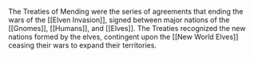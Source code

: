 The Treaties of Mending were the series of agreements that ending the wars of the [[Elven Invasion]], signed between major nations of the [[Gnomes]], [[Humans]], and [[Elves]]. The Treaties recognized the new nations formed by the elves, contingent upon the [[New World Elves]] ceasing their wars to expand their territories.